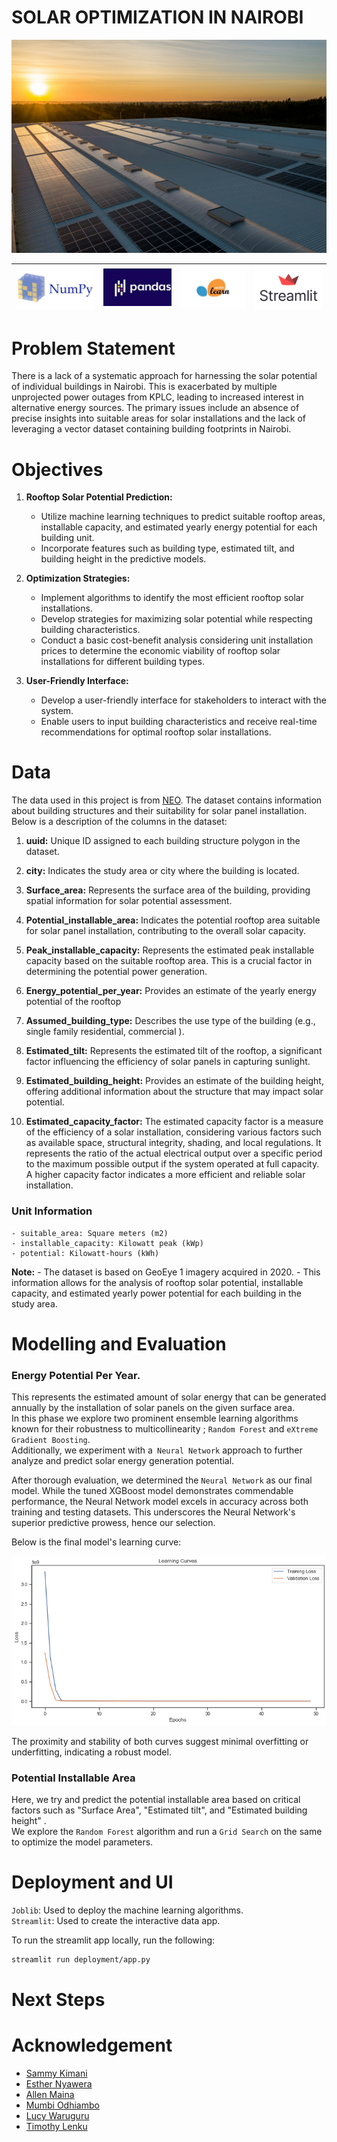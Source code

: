 # SOLAR OPTIMIZATION IN NAIROBI
![alt text](images/nuno-marques-0GbrjL3vZF4-unsplash.jpg)



| [![Numpy](images/image-4.png)](https://numpy.org/) | [![pandas](images/image-1.png)](https://pandas.pydata.org/) | [![scikit-learn](images/image-2.png)](https://scikit-learn.org/stable/) | [![streamlit](images/image-3.png)](https://streamlit.io/) |
|---|---|---|---|


# Problem Statement
There is a lack of a systematic approach for harnessing the solar potential of individual buildings in Nairobi. This is exacerbated by multiple unprojected power outages from KPLC, leading to increased interest in alternative energy sources. The primary issues include an absence of precise insights into suitable areas for solar installations and the lack of leveraging a vector dataset containing building footprints in Nairobi.

# Objectives

1. **Rooftop Solar Potential Prediction:**
    - Utilize machine learning techniques to predict suitable rooftop areas, installable capacity, and estimated yearly energy potential for each building unit.
    - Incorporate features such as building type, estimated tilt, and building height in the predictive models.


2. **Optimization Strategies:**
   - Implement algorithms to identify the most efficient rooftop solar installations.
   - Develop strategies for maximizing solar potential while respecting building characteristics.
   - Conduct a basic cost-benefit analysis considering unit installation prices to determine the economic viability of rooftop solar installations for different building types.

3. **User-Friendly Interface:**
   - Develop a user-friendly interface for stakeholders to interact with the system.
   - Enable users to input building characteristics and receive real-time recommendations for optimal rooftop solar installations.




# Data
The data used in this project is from [ NEO](https://energydata.info/dataset/nairobi-rooftop-solar-potential-mapping).
The dataset contains information about building structures and their suitability for solar panel installation. 
Below is a description of the columns in the dataset:
1. **uuid:** Unique ID assigned to each building structure polygon in the dataset.

2. **city:** Indicates the study area or city where the building is located.

3. **Surface_area:**  Represents the surface area of the building, providing spatial information for solar potential assessment.

4. **Potential_installable_area:** Indicates the potential rooftop area suitable for solar panel installation, contributing to the overall solar capacity.

5. **Peak_installable_capacity:** Represents the estimated peak installable capacity based on the suitable rooftop area. This is a crucial factor in determining the potential power generation.

6. **Energy_potential_per_year:** Provides an estimate of the yearly energy potential of the rooftop

7. **Assumed_building_type:** Describes the use type of the building (e.g., single family residential, commercial ).

8. **Estimated_tilt:** Represents the estimated tilt of the rooftop, a significant factor influencing the efficiency of solar panels in capturing sunlight.

9. **Estimated_building_height:** Provides an estimate of the building height, offering additional information about the structure that may impact solar potential.

10. **Estimated_capacity_factor:** The estimated capacity factor is a measure of the efficiency of a solar installation, considering various factors such as available space, structural integrity, shading, and local regulations. It represents the ratio of the actual electrical output over a specific period to the maximum possible output if the system operated at full capacity. A higher capacity factor indicates a more efficient and reliable solar installation.


### Unit Information

    - suitable_area: Square meters (m2)
    - installable_capacity: Kilowatt peak (kWp)
    - potential: Kilowatt-hours (kWh)

**Note:**
    - The dataset is based on GeoEye 1 imagery acquired in 2020.
    - This information allows for the analysis of rooftop solar potential, installable capacity, and estimated yearly power potential for each building in the study area.

# Modelling and Evaluation
### Energy Potential Per Year. 
This represents the estimated amount of solar energy that can be generated annually by the installation of solar panels on the given surface area.      
In this phase we explore two prominent ensemble learning algorithms known for their robustness to multicollinearity ; `Random Forest` and `eXtreme Gradient Boosting`.     
Additionally, we experiment with a` Neural Network` approach to further analyze and predict solar energy generation potential.    

After thorough evaluation, we determined the `Neural Network` as our final model. While the tuned XGBoost model demonstrates commendable performance, the Neural Network model excels in accuracy across both training and testing datasets. This underscores the Neural Network's superior predictive prowess, hence our selection. 

Below is the final model's learning curve: 

![Learning curve](images/loss.png)

The proximity and stability of both curves suggest minimal overfitting or underfitting, indicating a robust model.

### Potential Installable Area
Here,  we try and predict the potential installable  area based on critical factors such as "Surface Area", "Estimated tilt", and "Estimated building height" .     
We explore the `Random Forest` algorithm and run a `Grid Search` on the same to optimize the model parameters. 

# Deployment and UI
`Joblib`: Used to deploy the machine learning algorithms.         
`Streamlit`: Used to create the interactive data app.         


To run the streamlit app locally, run the following:

```sh
streamlit run deployment/app.py
```
# Next Steps



# Acknowledgement
* [Sammy Kimani](https://github.com/samcurryokee)        
* [Esther Nyawera](https://github.com/ENyawera)          
* [Allen Maina](https://github.com/murayaallen)        
* [Mumbi Odhiambo](https://github.com/Mumbsss)          
* [Lucy Waruguru](https://github.com/WacekeW)          
* [Timothy Lenku](https://github.com/esipil)              